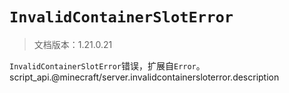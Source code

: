 # `InvalidContainerSlotError`

> 文档版本：1.21.0.21

`InvalidContainerSlotError`错误，扩展自`Error`。script_api.@minecraft/server.invalidcontainersloterror.description

